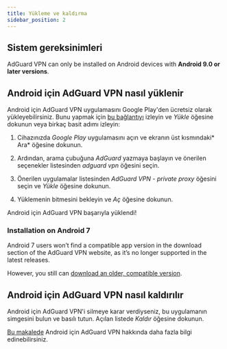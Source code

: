 ```yaml
---
title: Yükleme ve kaldırma
sidebar_position: 2
---
```


## Sistem gereksinimleri

AdGuard VPN can only be installed on Android devices with **Android 9.0 or later versions**.

## Android için AdGuard VPN nasıl yüklenir

Android için AdGuard VPN uygulamasını Google Play'den ücretsiz olarak yükleyebilirsiniz. Bunu yapmak için [bu bağlantıyı](https://play.google.com/store/apps/details?id=com.adguard.vpn) izleyin ve *Yükle* öğesine dokunun veya birkaç basit adımı izleyin:

1. Cihazınızda *Google Play* uygulamasını açın ve ekranın üst kısmındaki* Ara* öğesine dokunun.

2. Ardından, arama çubuğuna *AdGuard* yazmaya başlayın ve önerilen seçenekler listesinden *adguard vpn* öğesini seçin.

3. Önerilen uygulamalar listesinden *AdGuard VPN - private proxy* öğesini seçin ve *Yükle* öğesine dokunun.

4. Yüklemenin bitmesini bekleyin ve *Aç* öğesine dokunun.

Android için AdGuard VPN başarıyla yüklendi!

### Installation on Android 7

Android 7 users won’t find a compatible app version in the download section of the AdGuard VPN website, as it’s no longer supported in the latest releases.

However, you still can [download an older, compatible version](https://agrd.io/vpn_android_7_for_web).

## Android için AdGuard VPN nasıl kaldırılır

Android için AdGuard VPN'i silmeye karar verdiyseniz, bu uygulamanın simgesini bulun ve basılı tutun. Açılan listede *Kaldır* öğesine dokunun.

[Bu makalede](/adguard-vpn-for-android/overview) Android için AdGuard VPN hakkında daha fazla bilgi edinebilirsiniz.
